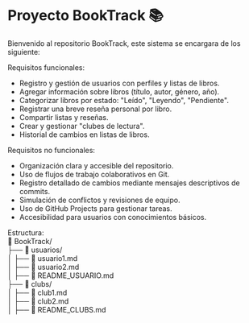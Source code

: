 
# Proyecto BookTrack 📚

Bienvenido al repositorio BookTrack, este sistema se encargara de los siguiente:

Requisitos funcionales:
- Registro y gestión de usuarios con perfiles y listas de libros.
- Agregar información sobre libros (título, autor, género, año).
- Categorizar libros por estado: "Leído", "Leyendo", "Pendiente".
- Registrar una breve reseña personal por libro.
- Compartir listas y reseñas.
- Crear y gestionar "clubes de lectura".
- Historial de cambios en listas de libros.

Requisitos no funcionales:
- Organización clara y accesible del repositorio.
- Uso de flujos de trabajo colaborativos en Git.
- Registro detallado de cambios mediante mensajes descriptivos de commits.
- Simulación de conflictos y revisiones de equipo.
- Uso de GitHub Projects para gestionar tareas.
- Accesibilidad para usuarios con conocimientos básicos.

Estructura:<br>
📁 BookTrack/<br>
├── 📁 usuarios/<br>
│   ├── 📄 usuario1.md<br>
│   ├── 📄 usuario2.md<br>
│   ├── 📄 README_USUARIO.md<br>
├── 📁 clubs/<br>
│   ├── 📄 club1.md<br>
│   ├── 📄 club2.md<br>
│   ├── 📄 README_CLUBS.md<br>
